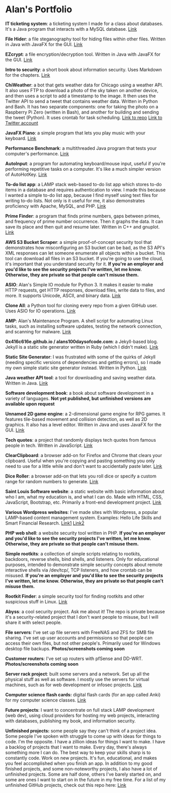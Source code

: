 # Alan's Portfolio

**IT ticketing system**: a ticketing system I made for a class about databases. It's a Java program that interacts with a MySQL database. [Link](https://github.com/0x416c616e/ticketing_system)

**File Hider**: a file steganography tool for hiding files within other files. Written in Java with JavaFX for the GUI. [Link](https://github.com/0x416c616e/filehider)

**EZcrypt**: a file encryption/decryption tool. Written in Java with JavaFX for the GUI. [Link](https://github.com/0x416c616e/ezcrypt)

**Intro to security**: a short book about information security. Uses Markdown for the chapters. [Link](https://github.com/0x416c616e/intro_to_security)

**ChiWeather**: a bot that gets weather data for Chicago using a weather API. It also uses FTP to download a photo of the sky taken on another device, and then uses a script to add a timestamp to the image. It then uses the Twitter API to send a tweet that contains weather data. Written in Python and Bash. It has two separate components: one for taking the photo on a Raspberry Pi Zero (written in Bash), and another for building and sending the tweet (Python). It uses crontab for task scheduling. [Link to repo](https://github.com/0x416c616e/weatherbot_new) [Link to Twitter account](https://twitter.com/ChiWeather)

**JavaFX Piano**: a simple program that lets you play music with your keyboard. [Link](https://github.com/0x416c616e/javafx_piano)

**Performance Benchmark**: a multithreaded Java program that tests your computer's performance. [Link](https://github.com/0x416c616e/performance_benchmark)

**AutoInput**: a program for automating keyboard/mouse input, useful if you're performing repetitive tasks on a computer. It's like a much simpler version of AutoHotKey. [Link](https://github.com/0x416c616e/AutoInput)

**To-do list app**: a LAMP stack web-based to-do list app which stores to-do items in a database and requires authentication to view. I made this because I wanted a simple to-do list app, because I find myself using text files for writing to-do lists. Not only is it useful for me, it also demonstrates proficiency with Apache, MySQL, and PHP. [Link](https://github.com/0x416c616e/todolistapp)

**Prime Finder**: a program that finds prime numbers, gaps between primes, and frequency of prime number occurrence. Then it graphs the data. It can save its place and then quit and resume later. Written in C++ and gnuplot. [Link](https://github.com/0x416c616e/primefinder)

**AWS S3 Bucket Scraper**: a simple proof-of-concept security tool that demonstrates how misconfiguring an S3 bucket can be bad, as the S3 API's XML responses can let someone enumerate all objects within a bucket. This tool can download all files in an S3 bucket. If you're going to use the cloud, it's important that you understand security for it. **If you're an employer and you'd like to see the security projects I've written, let me know. Otherwise, they are private so that people can't misuse them.**

**ASIO**: Alan's Simple IO module for Python 3. It makes it easier to make HTTP requests, get HTTP responses, download files, write data to files, and more. It supports Unicode, ASCII, and binary data. [Link](https://github.com/0x416c616e/asio)

**Clone All**: a Python tool for cloning every repo from a given GitHub user. Uses ASIO for IO operations. [Link](https://github.com/0x416c616e/clone_all)

**AMP**: Alan's Maintenance Program. A shell script for automating Linux tasks, such as installing software updates, testing the network connection, and scanning for malware. [Link](https://github.com/0x416c616e/amp)

**0x416c616e.github.io / alans100daysofcode.com**: a Jekyll-based blog. Jekyll is a static site generator written in Ruby (which I didn't make). [Link](https://github.com/0x416c616e/0x416c616e.github.io)

**Static Site Generator**: I was frustrated with some of the quirks of Jekyll (needing specific versions of dependencies and getting errors), so I made my own simple static site generator instead. Written in Python. [Link](https://github.com/0x416c616e/staticsitegenerator)

**Java weather API tool**: a tool for downloading and saving weather data. Written in Java. [Link](https://github.com/0x416c616e/java_weather_api)

**Software development book**: a book about software development in a variety of languages. **Not yet published, but unfinished versions are available upon request**

**Unnamed 2D game engine**: a 2-dimensional game engine for RPG games. It features tile-based movement and collision detection, as well as 2D graphics. It also has a level editor. Written in Java and uses JavaFX for the GUI. [Link](https://github.com/0x416c616e/2drpggamengine)

**Tech quotes**: a project that randomly displays tech quotes from famous people in tech. Written in JavaScript. [Link](https://github.com/0x416c616e/techquotes)

**ClearClipboard**: a browser add-on for Firefox and Chrome that clears your clipboard. Useful when you're copying and pasting something you only need to use for a little while and don't want to accidentally paste later. [Link](https://github.com/0x416c616e/clearclipboard)

**Dice Roller**: a browser add-on that lets you roll dice or specify a custom range for random numbers to generate. [Link](https://github.com/0x416c616e/dice_roller)

**Saint Louis Software website**: a static website with basic information about who I am, what my education is, and what I can do. Made with HTML, CSS, JavaScript, Bootstrap, etc. Primarily a front-end development project. [Link](https://github.com/saintlouissoftware/saintlouissoftware)

**Various Wordpress websites**: I've made sites with Wordpress, a popular LAMP-based content management system. Examples: Hello Life Skills and Smart Financial Research. [Link1](https://hellolifeskills.com/) [Link2](https://smartfinancialresearch.com/)

**PHP web shell**: a website security tool written in PHP. **If you're an employer and you'd like to see the security projects I've written, let me know. Otherwise, they are private so that people can't misuse them.**

**Simple rootkits**: a collection of simple scripts relating to rootkits, backdoors, reverse shells, bind shells, and listeners. Only for educational purposes, intended to demonstrate simple security concepts about remote interactive shells via /dev/tcp/, TCP listeners, and how crontab can be misused. **If you're an employer and you'd like to see the security projects I've written, let me know. Otherwise, they are private so that people can't misuse them.**

**Rootkit Finder**: a simple security tool for finding rootkits and other suspicious stuff in Linux. [Link](https://github.com/0x416c616e/rootkit_finder)

**Abyss**: a cool security project. Ask me about it! The repo is private because it's a security-related project that I don't want people to misuse, but I will share it with select people.

**File servers**: I've set up file servers with FreeNAS and ZFS for SMB file sharing. I've set up user accounts and permissions so that people can access their own files, but not other people's. Primarily used for Windows desktop file backups. **Photos/screenshots coming soon**

**Customer routers**: I've set up routers with pfSense and DD-WRT. **Photos/screenshots coming soon**

**Server rack project**: built some servers and a network. Set up all the physical stuff as well as software. I mostly use the servers for virtual machines, such as for web development or infosec projects. [Link](https://raw.githubusercontent.com/0x416c616e/portfolio/master/assets/server_rack_compilation.jpg)

**Computer science flash cards:** digital flash cards (for an app called Anki) for my computer science classes. [Link](https://github.com/0x416c616e/anki_decks)

**Future projects**: I want to concentrate on full stack LAMP development (web dev), using cloud providers for hosting my web projects, interacting with databases, publishing my book, and information security. 

**Unfinished projects:** some people say they can't think of a project idea. Some people I've spoken with struggle to come up with ideas for things to code. I'm the opposite. I have a zillion ideas for things I want to make. I have a backlog of projects that I want to make. Every day, there's always something more I can do. The best way to keep your skills sharp is to constantly code. Work on new projects. It's fun, educational, and makes you feel accomplished when you finish an app. In addition to my good finished projects, and some non-noteworthy projects, I also have a lot of unfinished projects. Some are half done, others I've barely started on, and some are ones I want to start on in the future in my free time. For a list of my unfinished GitHub projects, check out this repo here: [Link](https://github.com/0x416c616e/unfinished_projects)
